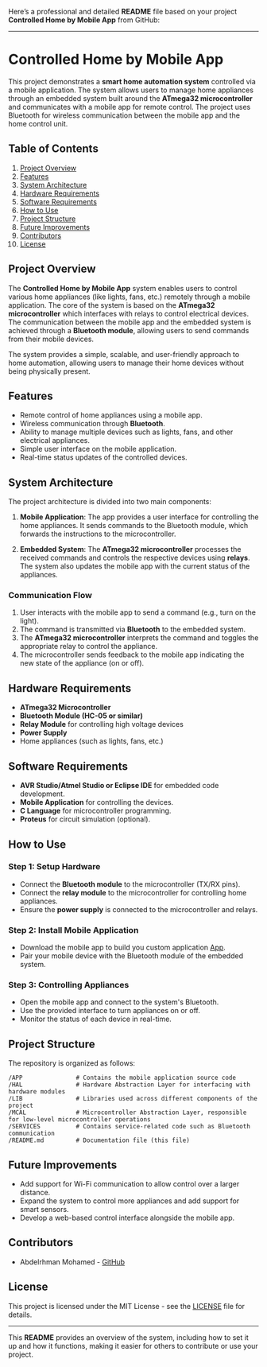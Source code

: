 Here’s a professional and detailed **README** file based on your project **Controlled Home by Mobile App** from GitHub:

---

# Controlled Home by Mobile App

This project demonstrates a **smart home automation system** controlled via a mobile application. The system allows users to manage home appliances through an embedded system built around the **ATmega32 microcontroller** and communicates with a mobile app for remote control. The project uses Bluetooth for wireless communication between the mobile app and the home control unit.

## Table of Contents

1. [Project Overview](#project-overview)
2. [Features](#features)
3. [System Architecture](#system-architecture)
4. [Hardware Requirements](#hardware-requirements)
5. [Software Requirements](#software-requirements)
6. [How to Use](#how-to-use)
7. [Project Structure](#project-structure)
8. [Future Improvements](#future-improvements)
9. [Contributors](#contributors)
10. [License](#license)

## Project Overview

The **Controlled Home by Mobile App** system enables users to control various home appliances (like lights, fans, etc.) remotely through a mobile application. The core of the system is based on the **ATmega32 microcontroller** which interfaces with relays to control electrical devices. The communication between the mobile app and the embedded system is achieved through a **Bluetooth module**, allowing users to send commands from their mobile devices.

The system provides a simple, scalable, and user-friendly approach to home automation, allowing users to manage their home devices without being physically present.

## Features

- Remote control of home appliances using a mobile app.
- Wireless communication through **Bluetooth**.
- Ability to manage multiple devices such as lights, fans, and other electrical appliances.
- Simple user interface on the mobile application.
- Real-time status updates of the controlled devices.

## System Architecture

The project architecture is divided into two main components:

1. **Mobile Application**: The app provides a user interface for controlling the home appliances. It sends commands to the Bluetooth module, which forwards the instructions to the microcontroller.
   
2. **Embedded System**: The **ATmega32 microcontroller** processes the received commands and controls the respective devices using **relays**. The system also updates the mobile app with the current status of the appliances.

### Communication Flow

1. User interacts with the mobile app to send a command (e.g., turn on the light).
2. The command is transmitted via **Bluetooth** to the embedded system.
3. The **ATmega32 microcontroller** interprets the command and toggles the appropriate relay to control the appliance.
4. The microcontroller sends feedback to the mobile app indicating the new state of the appliance (on or off).

## Hardware Requirements

- **ATmega32 Microcontroller**
- **Bluetooth Module (HC-05 or similar)**
- **Relay Module** for controlling high voltage devices
- **Power Supply**
- Home appliances (such as lights, fans, etc.)

## Software Requirements

- **AVR Studio/Atmel Studio or Eclipse IDE** for embedded code development.
- **Mobile Application** for controlling the devices.
- **C Language** for microcontroller programming.
- **Proteus** for circuit simulation (optional).

## How to Use

### Step 1: Setup Hardware
- Connect the **Bluetooth module** to the microcontroller (TX/RX pins).
- Connect the **relay module** to the microcontroller for controlling home appliances.
- Ensure the **power supply** is connected to the microcontroller and relays.

### Step 2: Install Mobile Application
- Download the mobile app to build you custom application [App](https://play.google.com/store/apps/details?id=com.keuwl.arduinobluetooth).
- Pair your mobile device with the Bluetooth module of the embedded system.

### Step 3: Controlling Appliances
- Open the mobile app and connect to the system's Bluetooth.
- Use the provided interface to turn appliances on or off.
- Monitor the status of each device in real-time.

## Project Structure

The repository is organized as follows:

```
/APP               # Contains the mobile application source code
/HAL               # Hardware Abstraction Layer for interfacing with hardware modules
/LIB               # Libraries used across different components of the project
/MCAL              # Microcontroller Abstraction Layer, responsible for low-level microcontroller operations
/SERVICES          # Contains service-related code such as Bluetooth communication
/README.md         # Documentation file (this file)
```
## Future Improvements

- Add support for Wi-Fi communication to allow control over a larger distance.
- Expand the system to control more appliances and add support for smart sensors.
- Develop a web-based control interface alongside the mobile app.

## Contributors

- Abdelrhman Mohamed - [GitHub](https://github.com/AbdelrhmanMohamed0)

## License

This project is licensed under the MIT License - see the [LICENSE](LICENSE) file for details.

---

This **README** provides an overview of the system, including how to set it up and how it functions, making it easier for others to contribute or use your project.